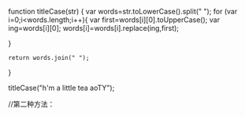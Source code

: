 function titleCase(str) {
  var words=str.toLowerCase().split(" ");
  for (var i=0;i<words.length;i++){
    var first=words[i][0].toUpperCase();
    var ing=words[i][0];
    words[i]=words[i].replace(ing,first);
    
  }
  
    return words.join(" ");
  
}

titleCase("h'm a little tea aoTY");





//第二种方法：

